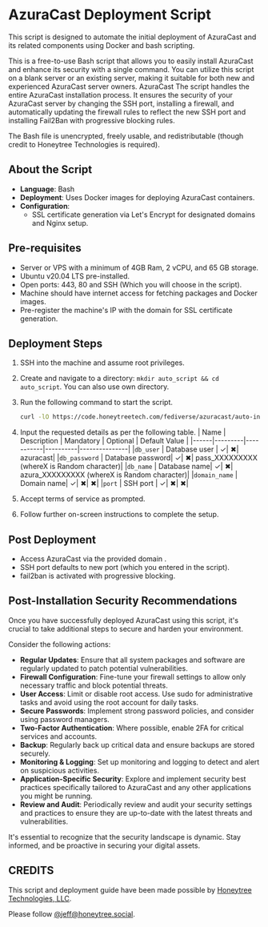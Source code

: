 # AzuraCast Deployment Script

This script is designed to automate the initial deployment of AzuraCast and its related components using Docker and bash scripting.

This is a free-to-use Bash script that allows you to easily install AzuraCast and enhance its security with a single command. You can utilize this script on a blank server or an existing server, making it suitable for both new and experienced AzuraCast server owners.
AzuraCast
The script handles the entire AzuraCast installation process. It ensures the security of your AzuraCast server by changing the SSH port, installing a firewall, and automatically updating the firewall rules to reflect the new SSH port and installing Fail2Ban with progressive blocking rules.

The Bash file is unencrypted, freely usable, and redistributable (though credit to Honeytree Technologies is required).



## About the Script

- **Language**: Bash
- **Deployment**: Uses Docker images for deploying AzuraCast containers.
- **Configuration**:
  - SSL certificate generation via Let's Encrypt for designated domains and Nginx setup.

## Pre-requisites

- Server or VPS with a minimum of 4GB Ram, 2 vCPU, and 65 GB storage.
- Ubuntu v20.04 LTS pre-installed.
- Open ports:  443, 80 and SSH (Which you will choose in the script).
- Machine should have internet access for fetching packages and Docker images.
- Pre-register the machine's IP with the domain for SSL certificate generation.

## Deployment Steps

1. SSH into the machine and assume root privileges.
2. Create and navigate to a directory: `mkdir auto_script && cd auto_script`.
    You can also use own directory.
3. Run the following command to start the script.
    ```bash
    curl -lO https://code.honeytreetech.com/fediverse/azuracast/auto-installer/auto_script.sh && sudo chmod +x auto_script.sh && ./auto_script.sh
    ```
4. Input the requested details as per the following table.
    | Name | Description | Mandatory | Optional | Default Value | 
    |------|---------|-----------|----------|---------------|
    |`db_user` | Database user | &checkmark;|  &#10006;| azuracast| 
    |`db_password` | Database password| &checkmark;| &#10006;| pass_XXXXXXXXX (whereX is Random character)|
    |`db_name` | Database name| &checkmark;| &#10006;| azura_XXXXXXXXX (whereX is Random character)|
    |`domain_name` | Domain name| &checkmark;| &#10006;| &#10006;|
    |`port` | SSH port | &checkmark;| &#10006;| &#10006;|

                                
5. Accept terms of service as prompted.
6. Follow further on-screen instructions to complete the setup.

## Post Deployment

- Access AzuraCast via the provided domain .
- SSH port defaults to new port (which you entered in the script).
- fail2ban is activated with progressive blocking.

## Post-Installation Security Recommendations

Once you have successfully deployed AzuraCast using this script, it's crucial to take additional steps to secure and harden your environment. 

Consider the following actions:

- **Regular Updates**: Ensure that all system packages and software are regularly updated to patch potential vulnerabilities.
- **Firewall Configuration**: Fine-tune your firewall settings to allow only necessary traffic and block potential threats.
- **User Access**: Limit or disable root access. Use sudo for administrative tasks and avoid using the root account for daily tasks.
- **Secure Passwords**: Implement strong password policies, and consider using password managers.
- **Two-Factor Authentication**: Where possible, enable 2FA for critical services and accounts.
- **Backup**: Regularly back up critical data and ensure backups are stored securely.
- **Monitoring & Logging**: Set up monitoring and logging to detect and alert on suspicious activities.
- **Application-Specific Security**: Explore and implement security best practices specifically tailored to AzuraCast and any other applications you might be running.
- **Review and Audit**: Periodically review and audit your security settings and practices to ensure they are up-to-date with the latest threats and vulnerabilities.

It's essential to recognize that the security landscape is dynamic. Stay informed, and be proactive in securing your digital assets.




## CREDITS

This script and deployment guide have been made possible by [Honeytree Technologies, LLC](https://honeytreetech.com).

Please follow [@jeff@honeytree.social](https://honeytree.social/@jeff).